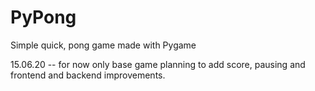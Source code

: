 # PyPong
Simple quick, pong game made with Pygame 

15.06.20 -- for now only base game planning to add score, pausing and frontend and backend improvements.



